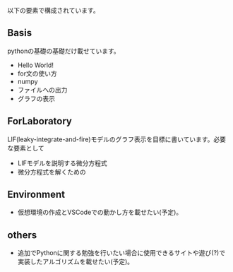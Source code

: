 以下の要素で構成されています。

## Basis

pythonの基礎の基礎だけ載せています。
* Hello World!
* for文の使い方
* numpy
* ファイルへの出力
* グラフの表示

## ForLaboratory

LIF(leaky-integrate-and-fire)モデルのグラフ表示を目標に書いています。必要な要素として

* LIFモデルを説明する微分方程式
* 微分方程式を解くための

## Environment

* 仮想環境の作成とVSCodeでの動かし方を載せたい(予定)。

## others

* 追加でPythonに関する勉強を行いたい場合に使用できるサイトや遊び(?)で実装したアルゴリズムを載せたい(予定)。